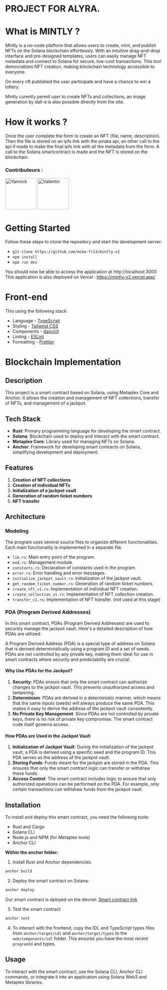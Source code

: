 # PROJECT FOR ALYRA.

# What is MINTLY ?

Mintly is a no-code platform that allows users to create, mint, and publish NFTs on the Solana blockchain effortlessly. With an intuitive drag-and-drop interface and pre-designed templates, users can easily manage NFT metadata and connect to Solana for secure, low-cost transactions. This tool democratizes NFT creation, making blockchain technology accessible to everyone.

On every nft published the user participate and have a chance to win a lottery.

Mintly curently permit user to create NFTs and collections, an image generation by dall-e is also possible directly from the site.

# How it works ?

Once the user complete the form to create an NFT (file, name, description).
Then the file is stored on an ipfs link with the pinata api, an other call to the api if made to make the final ipfs link with all the metadata from the form.
A call to the Solana smartcontract is made and the NFT is stored on the blockchain.

### Contributeurs :

<p align="flex">
  <img src="https://github.com/mike-fr13.png" alt="Yannick" width="100" height="100" />
  <img src="https://github.com/neoff69.png" alt="Valentin" width="100" height="100" />
</p>


# Getting Started

Follow these steps to clone the repository and start the development server:

-   `git clone https://github.com/mike-fr13/mintly-v2`
-   `npm install`
-   `npm run dev`

You should now be able to access the application at http://localhost:3000
This application is also deployed on Vercel : https://mintly-v2.vercel.app/

# Front-end

This using the following stack:

-   Language - [TypeScript](https://www.typescriptlang.org)
-   Styling - [Tailwind CSS](https://tailwindcss.com)
-   Components - [daisyUI](https://daisyui.com/)
-   Linting - [ESLint](https://eslint.org)
-   Formatting - [Prettier](https://prettier.io)

# Blockchain Implementation


## Description

This project is a smart contract based on Solana, using Metaplex Core and Anchor. It allows the creation and management of NFT collections, transfer of NFTs, and management of a jackpot.

## Tech Stack

- **Rust**: Primary programming language for developing the smart contract.
- **Solana**: Blockchain used to deploy and interact with the smart contract.
- **Metaplex Core**: Library used for managing NFTs on Solana.
- **Anchor**: Framework for developing smart contracts on Solana, simplifying development and deployment.

## Features

1. **Creation of NFT collections**
2. **Creation of individual NFTs**
3. **Initialization of a jackpot vault**
4. **Generation of random ticket numbers**
5. **NFT transfer**

## Architecture

### Modeling

The program uses several source files to organize different functionalities. Each main functionality is implemented in a separate file.

- `lib.rs`: Main entry point of the program.
- `mod.rs`: Management module.
- `constants.rs`: Declaration of constants used in the program.
- `error.rs`: Error handling and error messages.
- `initialize_jackpot_vault.rs`: Initialization of the jackpot vault.
- `get_random_ticket_number.rs`: Generation of random ticket numbers.
- `create_nft_v1.rs`: Implementation of individual NFT creation.
- `create_collection_v1.rs`: Implementation of NFT collection creation.
- `transfer_v1.rs`: Implementation of NFT transfer. (not used at this stage)

### PDA (Program Derived Addresses)

In this smart contract, PDAs (Program Derived Addresses) are used to securely manage the jackpot vault. Here's a detailed description of how PDAs are utilized:

A Program Derived Address (PDA) is a special type of address on Solana that is derived deterministically using a program ID and a set of seeds. PDAs are not controlled by any private key, making them ideal for use in smart contracts where security and predictability are crucial.

#### Why Use PDAs for the Jackpot?

1. **Security**: PDAs ensure that only the smart contract can authorize changes to the jackpot vault. This prevents unauthorized access and tampering.
2. **Determinism**: PDAs are derived in a deterministic manner, which means that the same inputs (seeds) will always produce the same PDA. This makes it easy to derive the address of the jackpot vault consistently.
3. **No Private Key Management**: Since PDAs are not controlled by private keys, there is no risk of private key compromise. The smart contract code itself governs access.

#### How PDAs are Used in the Jackpot Vault

1. **Initialization of Jackpot Vault**: During the initialization of the jackpot vault, a PDA is derived using a specific seed and the program ID. This PDA serves as the address of the jackpot vault.
2. **Storing Funds**: Funds meant for the jackpot are stored in the PDA. This ensures that only the smart contract logic can transfer or withdraw these funds.
3. **Access Control**: The smart contract includes logic to ensure that only authorized operations can be performed on the PDA. For example, only certain transactions can withdraw funds from the jackpot vault.

## Installation

To install and deploy this smart contract, you need the following tools:

- Rust and Cargo
- Solana CLI
- Node.js and NPM (for Metaplex tools)
- Anchor CLI

**Within the anchor folder:**

1. Install Rust and Anchor dependencies:

```bash
anchor build
```

2. Deploy the smart contract on Solana:

```bash
anchor deploy
```
Our smart contract is dployed on the devnet: [Smart contract link](https://solscan.io/account/FVSuQdcaUMz8QyEjZ6rYUVpagqhzBBNv54JTNdhN3x4B?cluster=devnet)


3. Test the smart contract

```bash
anchor test
```

4. To interact with the frontend, copy the IDL and TypeScript types files from `anchor/target/idl` and `anchor/target/types` to the `web/components/idl` folder. This ensures you have the most recent `programId` and types.


## Usage
To interact with the smart contract, use the Solana CLI, Anchor CLI commands, or integrate it into an application using Solana Web3 and Metaplex libraries.
